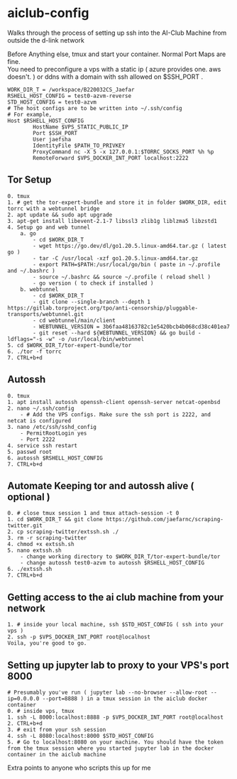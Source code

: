 # aiclub-config

Walks through the process of setting up ssh into the AI-Club Machine from outside the d-link network  

Before Anything else, tmux and start your container. Normal Port Maps are fine.  
You need to preconfigure a vps with a static ip ( azure provides one. aws doesn't. ) or ddns with a domain with ssh allowed on $SSH_PORT .

    WORK_DIR_T = /workspace/B220032CS_Jaefar  
    RSHELL_HOST_CONFIG = test0-azvm-reverse 
    STD_HOST_CONFIG = test0-azvm
    # The host configs are to be written into ~/.ssh/config
    # For example,
    Host $RSHELL_HOST_CONFIG
            HostName $VPS_STATIC_PUBLIC_IP
            Port $SSH_PORT
            User jaefsha
            IdentityFile $PATH_TO_PRIVKEY
            ProxyCommand nc -X 5 -x 127.0.0.1:$TORRC_SOCKS_PORT %h %p
            RemoteForward $VPS_DOCKER_INT_PORT localhost:2222
        
## Tor Setup
    0. tmux
    1. # get the tor-expert-bundle and store it in folder $WORK_DIR, edit torrc with a webtunnel bridge
    2. apt update && sudo apt upgrade
    3. apt-get install libevent-2.1-7 libssl3 zlib1g liblzma5 libzstd1
    4. Setup go and web tunnel
        a. go
            - cd $WORK_DIR_T
            - wget https://go.dev/dl/go1.20.5.linux-amd64.tar.gz ( latest go )
            - tar -C /usr/local -xzf go1.20.5.linux-amd64.tar.gz
            - export PATH=$PATH:/usr/local/go/bin ( paste in ~/.profile and ~/.bashrc )
            - source ~/.bashrc && source ~/.profile ( reload shell )
            - go version ( to check if installed )
        b. webtunnel
            - cd $WORK_DIR_T
            - git clone --single-branch --depth 1 https://gitlab.torproject.org/tpo/anti-censorship/pluggable-transports/webtunnel.git
            - cd webtunnel/main/client 
            - WEBTUNNEL_VERSION = 3b6faa48163782c1e5420bcb4b068cd38c401ea7
            - git reset --hard ${WEBTUNNEL_VERSION} && go build -ldflags="-s -w" -o /usr/local/bin/webtunnel
    5. cd $WORK_DIR_T/tor-expert-bundle/tor
    6. ./tor -f torrc
    7. CTRL+b+d
## Autossh
    0. tmux
    1. apt install autossh openssh-client openssh-server netcat-openbsd
    2. nano ~/.ssh/config
        - # Add the VPS configs. Make sure the ssh port is 2222, and netcat is configured
    3. nano /etc/ssh/sshd_config
        - PermitRootLogin yes
        - Port 2222
    4. service ssh restart
    5. passwd root
    6. autossh $RSHELL_HOST_CONFIG
    7. CTRL+b+d
## Automate Keeping tor and autossh alive ( optional )
    0. # close tmux session 1 and tmux attach-session -t 0
    1. cd $WORK_DIR_T && git clone https://github.com/jaefarnc/scraping-twitter.git
    2. cp scraping-twitter/extssh.sh ./
    3. rm -r scraping-twitter
    4. chmod +x extssh.sh
    5. nano extssh.sh
        - change working directory to $WORK_DIR_T/tor-expert-bundle/tor
        - change autossh test0-azvm to autossh $RSHELL_HOST_CONFIG
    6. ./extssh.sh
    7. CTRL+b+d
## Getting access to the ai club machine from your network
    1. # inside your local machine, ssh $STD_HOST_CONFIG ( ssh into your vps )
    2. ssh -p $VPS_DOCKER_INT_PORT root@localhost  
    Voila, you're good to go.
## Setting up jupyter lab to proxy to your VPS's port 8000
    # Presumably you've run ( jupyter lab --no-browser --allow-root --ip=0.0.0.0 --port=8888 ) in a tmux session in the aiclub docker container
    0. # inside vps, tmux
    1. ssh -L 8000:localhost:8888 -p $VPS_DOCKER_INT_PORT root@localhost
    2. CTRL+b+d
    3. # exit from your ssh session
    4. ssh -L 8080:localhost:8000 $STD_HOST_CONFIG
    5. # Go to localhost:8080 on your machine. You should have the token from the tmux session where you started jupyter lab in the docker container in the aiclub machine

Extra points to anyone who scripts this up for me


